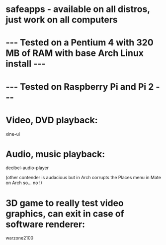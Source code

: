 # safeapps - available on all distros, just work on all computers
# --- Tested on a Pentium 4 with 320 MB of RAM with base Arch Linux install ---
# --- Tested on Raspberry Pi and Pi 2 ---

# Video, DVD playback:

xine-ui

# Audio, music playback:

decibel-audio-player

(other contender is audacious but in Arch corrupts the Places menu in Mate on Arch so... no !)

# 3D game to really test video graphics, can exit in case of software renderer:

warzone2100

